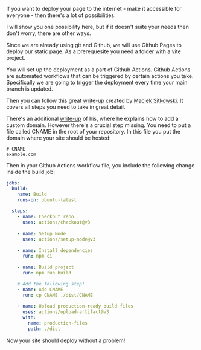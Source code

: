 If you want to deploy your page to the internet - make it accessible for everyone - then there's a lot of possibilities.

I will show you one possibility here, but if it doesn't suite your needs then don't worry, there are other ways.

Since we are already using git and Github, we will use Github Pages to deploy our static page. As a prerequesite you need a folder with a vite project.

You will set up the deployment as a part of Github Actions. Github Actions are automated workflows that can be triggered by certain actions you take. Specifically we are going to trigger the deployment every time your main branch is updated. 

Then you can follow this great [write-up](https://github.com/sitek94/vite-deploy-demo/blob/main/README.md) created by [Maciek Sitkowski](https://github.com/sitek94). It covers all steps you need to take in great detail.

There's an additional [write-up](https://github.com/sitek94/vite-deploy-demo-custom-domain) of his, where he explains how to add a custom domain. However there's a crucial step missing. You need to put a file called CNAME in the root of your repository. In this file you put the domain where your site should be hosted:

```
# CNAME
example.com
```

Then in your Github Actions workflow file, you include the following change inside the build job:

```yaml
jobs:
  build:
    name: Build
    runs-on: ubuntu-latest
    
  steps:
    - name: Checkout repo
      uses: actions/checkout@v3
      
    - name: Setup Node
      uses: actions/setup-node@v3
    
    - name: Install dependencies
      run: npm ci
    
    - name: Build project
      run: npm run build

    # Add the following step!
    - name: Add CNAME
      run: cp CNAME ./dist/CNAME
    
    - name: Upload production-ready build files
      uses: actions/upload-artifact@v3
      with:
        name: production-files
        path: ./dist
```

Now your site should deploy without a problem!

